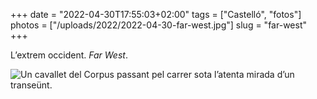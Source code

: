 +++
date = "2022-04-30T17:55:03+02:00"
tags = ["Castelló", "fotos"]
photos = ["/uploads/2022/2022-04-30-far-west.jpg"]
slug = "far-west"
+++

L’extrem occident. *Far West*.

<img alt="Un cavallet del Corpus passant pel carrer sota l’atenta mirada d’un transeünt." src="/uploads/2022/2022-04-30-far-west.jpg">
